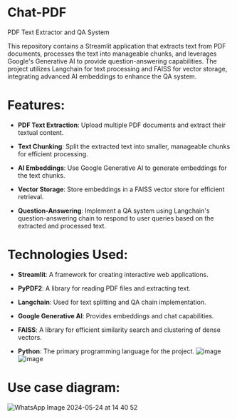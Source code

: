 # Chat-PDF
PDF Text Extractor and QA System

This repository contains a Streamlit application that extracts text from PDF documents, processes the text into manageable chunks, and leverages Google's Generative AI to provide question-answering capabilities. The project utilizes Langchain for text processing and FAISS for vector storage, integrating advanced AI embeddings to enhance the QA system.

# Features:

- **PDF Text Extraction**: Upload multiple PDF documents and extract their textual content.
  
- **Text Chunking**: Split the extracted text into smaller, manageable chunks for efficient processing.
  
- **AI Embeddings**: Use Google Generative AI to generate embeddings for the text chunks.
  
- **Vector Storage**: Store embeddings in a FAISS vector store for efficient retrieval.
  
- **Question-Answering**: Implement a QA system using Langchain's question-answering chain to respond to user queries based on 
    the extracted and processed text.

# Technologies Used:
- **Streamlit**: A framework for creating interactive web applications.

- **PyPDF2**: A library for reading PDF files and extracting text.

- **Langchain**: Used for text splitting and QA chain implementation.

- **Google Generative AI**: Provides embeddings and chat capabilities.

- **FAISS**: A library for efficient similarity search and clustering of dense vectors.

- **Python**: The primary programming language for the project.
  ![image](https://github.com/user-attachments/assets/b17250af-2939-4522-85f9-1daadc329f4e)
  ![image](https://github.com/user-attachments/assets/39c18bbc-b26d-40c0-8941-0728db0bf7b9)





# Use case diagram:



![WhatsApp Image 2024-05-24 at 14 40 52](https://github.com/Tejaswini-0608/Chat-PDF/assets/100186885/f20a3263-586a-42f8-8d84-b1d7821dca3f)
